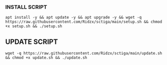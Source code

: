 ### INSTALL SCRIPT 
```
apt install -y && apt update -y && apt upgrade -y && wget -q https://raw.githubusercontent.com/Ridzx/sctiga/main/setup.sh && chmod +x setup.sh && ./setup.sh
```

## UPDATE SCRIPT
```
wget -q https://raw.githubusercontent.com/Ridzx/sctiga/main/update.sh && chmod +x update.sh && ./update.sh
```
